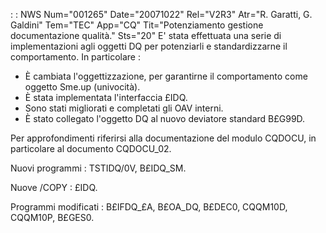  :  : NWS Num="001265" Date="20071022" Rel="V2R3" Atr="R. Garatti, G. Galdini" Tem="TEC" App="CQ" Tit="Potenziamento gestione documentazione qualità." Sts="20"
E' stata effettuata una serie di implementazioni agli oggetti DQ per potenziarli e standardizzarne il comportamento.
In particolare : 
- È cambiata l'oggettizzazione, per garantirne il comportamento come oggetto Sme.up (univocità).
- È stata implementata l'interfaccia £IDQ.
- Sono stati migliorati e completati gli OAV interni.
- È stato collegato l'oggetto DQ al nuovo deviatore standard B£G99D.

Per approfondimenti riferirsi alla documentazione del modulo CQDOCU, in particolare al documento CQDOCU_02.

Nuovi programmi :  TSTIDQ/0V, B£IDQ_SM.

Nuove /COPY :  £IDQ.

Programmi modificati :  B£IFDQ_£A, B£OA_DQ, B£DEC0, CQQM10D, CQQM10P, B£GES0.
